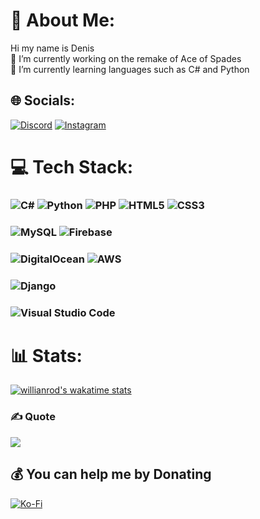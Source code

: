 # 💫 About Me:
Hi my name is Denis<br>🔭 I’m currently working on the remake of Ace of Spades<br>🌱 I’m currently learning languages such as C# and Python


## 🌐 Socials:
[![Discord](https://img.shields.io/badge/Discord-%237289DA.svg?logo=discord&logoColor=white)](https://discord.gg/7XzSf5kFtY) [![Instagram](https://img.shields.io/badge/Instagram-%23E4405F.svg?logo=Instagram&logoColor=white)](https://instagram.com/@_the_frenk_) 

# 💻 Tech Stack:
### ![C#](https://img.shields.io/badge/c%23-%23239120.svg?style=for-the-badge&logo=c-sharp&logoColor=white) ![Python](https://img.shields.io/badge/python-3670A0?style=for-the-badge&logo=python&logoColor=ffdd54) ![PHP](https://img.shields.io/badge/php-%23777BB4.svg?style=for-the-badge&logo=php&logoColor=white) ![HTML5](https://img.shields.io/badge/html5-%23E34F26.svg?style=for-the-badge&logo=html5&logoColor=white) ![CSS3](https://img.shields.io/badge/css3-%231572B6.svg?style=for-the-badge&logo=css3&logoColor=white) <br>
### ![MySQL](https://img.shields.io/badge/mysql-%2300f.svg?style=for-the-badge&logo=mysql&logoColor=white) ![Firebase](https://img.shields.io/badge/firebase-%23039BE5.svg?style=for-the-badge&logo=firebase) <br>
### ![DigitalOcean](https://img.shields.io/badge/DigitalOcean-%230167ff.svg?style=for-the-badge&logo=digitalOcean&logoColor=white) ![AWS](https://img.shields.io/badge/AWS-%23FF9900.svg?style=for-the-badge&logo=amazon-aws&logoColor=white) <br>
### ![Django](https://img.shields.io/badge/django-%23092E20.svg?style=for-the-badge&logo=django&logoColor=white) <br>
### ![Visual Studio Code](https://img.shields.io/badge/Visual%20Studio%20Code-0078d7.svg?style=for-the-badge&logo=visual-studio-code&logoColor=white)
# 📊 Stats: 
[![willianrod's wakatime stats](https://github-readme-stats.vercel.app/api/wakatime?username=TheFrenk&langs_count=6&theme=tokyonight&range=all_time)](https://github.com/anuraghazra/github-readme-stats)

### ✍️ Quote
![](https://quotes-github-readme.vercel.app/api?type=horizontal&theme=tokyonight&myquote=Man+is+least+himself+when+he+talks+in+his+own+person.+Give+him+a+mask,+and+he+will+tell+you+the+truth.&author=Oscar+Wilde)





  ## 💰 You can help me by Donating
  [![Ko-Fi](https://img.shields.io/badge/Ko--fi-F16061?style=for-the-badge&logo=ko-fi&logoColor=white)](https://ko-fi.com/frankky) 
  
